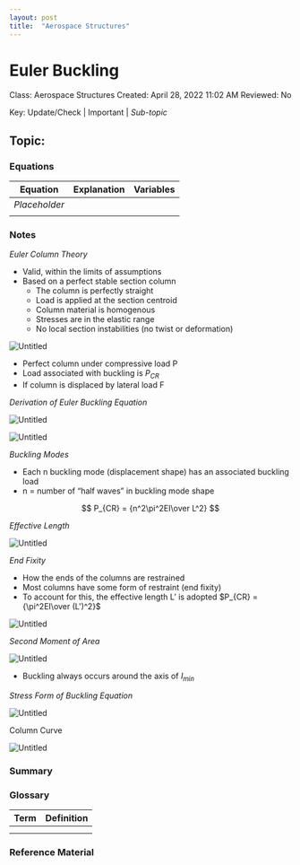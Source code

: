 ```yaml
---
layout: post
title:  "Aerospace Structures"
---
```


# Euler Buckling

Class: Aerospace Structures
Created: April 28, 2022 11:02 AM
Reviewed: No

Key: Update/Check | Important | *Sub-topic*

## Topic:

### Equations

| Equation      | Explanation | Variables |
| ------------- | ----------- | --------- |
| $Placeholder$ |             |           |
|               |             |           |

### Notes

*Euler Column Theory*

- Valid, within the limits of assumptions
- Based on a perfect stable section column
  - The column is perfectly straight
  - Load is applied at the section centroid
  - Column material is homogenous
  - Stresses are in the elastic range
  - No local section instabilities (no twist or deformation)

![Untitled](AerospaceStructuresMedia/Untitled.png)

- Perfect column under compressive load P
- Load associated with buckling is $P_{CR}$
- If column is displaced by lateral load F

*Derivation of Euler Buckling Equation*

![Untitled](AerospaceStructuresMedia/Untitled%201.png)

![Untitled](AerospaceStructuresMedia/Untitled%202.png)

*Buckling Modes*

- Each n buckling mode (displacement shape) has an associated buckling load
- n = number of “half waves” in buckling mode shape

$$
P_{CR} = {n^2\pi^2EI\over L^2}
$$

*Effective Length*

![Untitled](AerospaceStructuresMedia/Untitled%203.png)

*End Fixity*

- How the ends of the columns are restrained
- Most columns have some form of restraint (end fixity)
- To account for this, the effective length L’ is adopted $P_{CR} = {\pi^2EI\over (L')^2}$

![Untitled](AerospaceStructuresMedia/Untitled%204.png)

*Second Moment of Area*

![Untitled](AerospaceStructuresMedia/Untitled%205.png)

- Buckling always occurs around the axis of $I_{min}$

*Stress Form of Buckling Equation*

![Untitled](AerospaceStructuresMedia/Untitled%206.png)

Column Curve

![Untitled](AerospaceStructuresMedia/Untitled%207.png)

### Summary

### Glossary

| Term | Definition |
| ---- | ---------- |
|      |            |
|      |            |

### Reference Material
